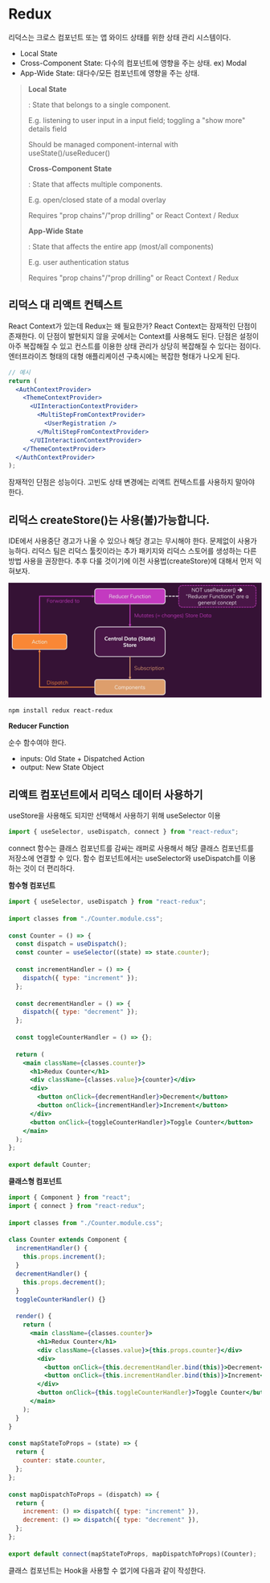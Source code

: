 # Redux

리덕스는 크로스 컴포넌트 또는 앱 와이드 상태를 위한 상태 관리 시스템이다.

- Local State
- Cross-Component State: 다수의 컴포넌트에 영향을 주는 상태. ex) Modal
- App-Wide State: 대다수/모든 컴포넌트에 영향을 주는 상태.

> **Local State**
>
> : State that belongs to a single component.
>
> E.g. listening to user input in a input field; toggling a "show more" details field
>
> Should be managed component-internal with useState()/useReducer()
>
> **Cross-Component State**
>
> : State that affects multiple components.
>
> E.g. open/closed state of a modal overlay
>
> Requires "prop chains"/"prop drilling" or React Context / Redux
>
> **App-Wide State**
>
> : State that affects the entire app (most/all components)
>
> E.g. user authentication status
>
> Requires "prop chains"/"prop drilling" or React Context / Redux

## 리덕스 대 리액트 컨텍스트

React Context가 있는데 Redux는 왜 필요한가?
React Context는 잠재적인 단점이 존재한다. 이 단점이 발현되지 않을 곳에서는 Context를 사용해도 된다.
단점은 설정이 아주 복잡해질 수 있고 컨스트를 이용한 상태 관리가 상당히 복잡해질 수 있다는 점이다.
엔터프라이즈 형태의 대형 애플리케이션 구축시에는 복잡한 형태가 나오게 된다.

```jsx
// 예시
return (
  <AuthContextProvider>
    <ThemeContextProvider>
      <UIInteractionContextProvider>
        <MultiStepFromContextProvider>
          <UserRegistration />
        </MultiStepFromContextProvider>
      </UIInteractionContextProvider>
    </ThemeContextProvider>
  </AuthContextProvider>
);
```

잠재적인 단점은 성능이다.
고빈도 상태 변경에는 리액트 컨텍스트를 사용하지 말아야 한다.

## 리덕스 createStore()는 사용(불)가능합니다.

IDE에서 사용중단 경고가 나올 수 있으나 해당 경고는 무시해야 한다.
문제없이 사용가능하다.
리덕스 팀은 리덕스 툴킷이라는 추가 패키지와 리덕스 스토어를 생성하는 다른 방법 사용을 권장한다.
추후 다룰 것이기에 이전 사용법(createStore)에 대해서 먼저 익혀보자.

![Core Redux Concepts](./_asset/redux.png)

```bash
npm install redux react-redux
```

**Reducer Function**

순수 함수여야 한다.

- inputs: Old State + Dispatched Action
- output: New State Object

## 리액트 컴포넌트에서 리덕스 데이터 사용하기

useStore을 사용해도 되지만 선택해서 사용하기 위해 useSelector 이용

```js
import { useSelector, useDispatch, connect } from "react-redux";
```

connect 함수는 클래스 컴포넌트를 감싸는 래퍼로 사용해서 해당 클래스 컴포넌트를 저장소에 연결할 수 있다.
함수 컴포넌트에서는 useSelector와 useDispatch를 이용하는 것이 더 편리하다.

**함수형 컴포넌트**

```jsx
import { useSelector, useDispatch } from "react-redux";

import classes from "./Counter.module.css";

const Counter = () => {
  const dispatch = useDispatch();
  const counter = useSelector((state) => state.counter);

  const incrementHandler = () => {
    dispatch({ type: "increment" });
  };

  const decrementHandler = () => {
    dispatch({ type: "decrement" });
  };

  const toggleCounterHandler = () => {};

  return (
    <main className={classes.counter}>
      <h1>Redux Counter</h1>
      <div className={classes.value}>{counter}</div>
      <div>
        <button onClick={decrementHandler}>Decrement</button>
        <button onClick={incrementHandler}>Increment</button>
      </div>
      <button onClick={toggleCounterHandler}>Toggle Counter</button>
    </main>
  );
};

export default Counter;
```

**클래스형 컴포넌트**

```jsx
import { Component } from "react";
import { connect } from "react-redux";

import classes from "./Counter.module.css";

class Counter extends Component {
  incrementHandler() {
    this.props.increment();
  }
  decrementHandler() {
    this.props.decrement();
  }
  toggleCounterHandler() {}

  render() {
    return (
      <main className={classes.counter}>
        <h1>Redux Counter</h1>
        <div className={classes.value}>{this.props.counter}</div>
        <div>
          <button onClick={this.decrementHandler.bind(this)}>Decrement</button>
          <button onClick={this.incrementHandler.bind(this)}>Increment</button>
        </div>
        <button onClick={this.toggleCounterHandler}>Toggle Counter</button>
      </main>
    );
  }
}

const mapStateToProps = (state) => {
  return {
    counter: state.counter,
  };
};

const mapDispatchToProps = (dispatch) => {
  return {
    increment: () => dispatch({ type: "increment" }),
    decrement: () => dispatch({ type: "decrement" }),
  };
};

export default connect(mapStateToProps, mapDispatchToProps)(Counter);
```

클래스 컴포넌트는 Hook을 사용할 수 없기에 다음과 같이 작성한다.
